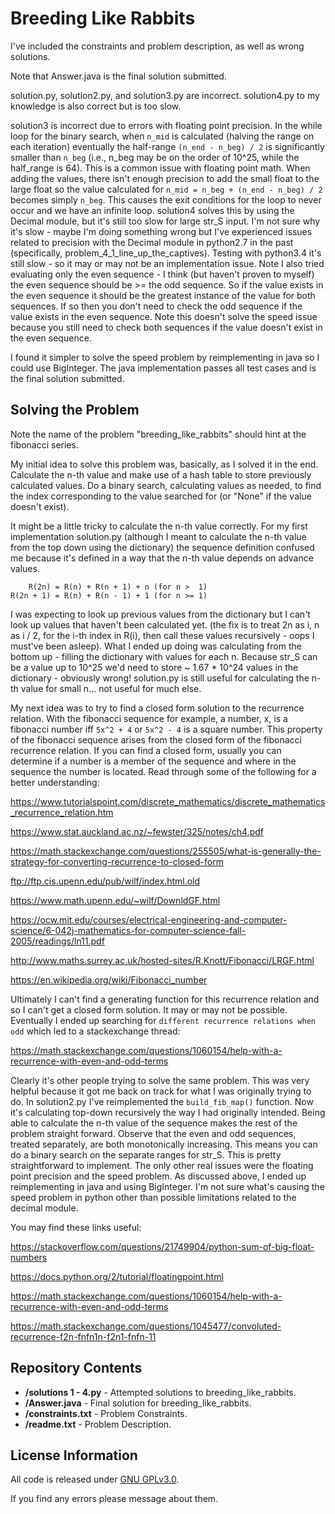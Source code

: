 Breeding Like Rabbits
=============================================

I've included the constraints and problem description, as well as wrong solutions.

Note that Answer.java is the final solution submitted.

solution.py, solution2.py, and solution3.py are incorrect.
solution4.py to my knowledge is also correct but is too slow.

solution3 is incorrect due to errors with floating point precision.  In the while loop for the binary search, when `n_mid` is calculated (halving the range on each iteration) eventually the half-range `(n_end - n_beg) / 2` is significantly smaller than `n_beg` (i.e., n_beg may be on the order of 10^25, while the half_range is 64).  This is a common issue with floating point math.  When adding the values, there isn't enough precision to add the small float to the large float so the value calculated for `n_mid = n_beg + (n_end - n_beg) / 2` becomes simply `n_beg`.  This causes the exit conditions for the loop to never occur and we have an infinite loop.  solution4 solves this by using the Decimal module, but it's still too slow for large str_S input.  I'm not sure why it's slow - maybe I'm doing something wrong but I've experienced issues related to precision with the Decimal module in python2.7 in the past (specifically, problem_4_1_line_up_the_captives).  Testing with python3.4 it's still slow - so it may or may not be an implementation issue.  Note I also tried evaluating only the even sequence - I think (but haven't proven to myself) the even sequence should be >= the odd sequence.  So if the value exists in the even sequence it should be the greatest instance of the value for both sequences.  If so then you don't need to check the odd sequence if the value exists in the even sequence.  Note this doesn't solve the speed issue because you still need to check both sequences if the value doesn't exist in the even sequence.

I found it simpler to solve the speed problem by reimplementing in java so I could use BigInteger.  The java implementation passes all test cases and is the final solution submitted.


Solving the Problem
-------------------
Note the name of the problem "breeding_like_rabbits" should hint at the fibonacci series.

My initial idea to solve this problem was, basically, as I solved it in the end.  Calculate the n-th value and make use of a hash table to store previously calculated values.  Do a binary search, calculating values as needed, to find the index corresponding to the value searched for (or "None" if the value doesn't exist).

It might be a little tricky to calculate the n-th value correctly.  For my first implementation solution.py (although I meant to calculate the n-th value from the top down using the dictionary) the sequence definition confused me because it's defined in a way that the n-th value depends on advance values.

```
    R(2n) = R(n) + R(n + 1) + n (for n >  1)
R(2n + 1) = R(n) + R(n - 1) + 1 (for n >= 1)
```

I was expecting to look up previous values from the dictionary but I can't look up values that haven't been calculated yet.  (the fix is to treat 2n as i, n as i / 2, for the i-th index in R(i), then call these values recursively - oops I must've been asleep).  What I ended up doing was calculating from the bottom up - filling the dictionary with values for each n.  Because str_S can be a value up to 10^25 we'd need to store ~ 1.67 * 10^24 values in the dictionary - obviously wrong!  solution.py is still useful for calculating the n-th value for small n... not useful for much else.

My next idea was to try to find a closed form solution to the recurrence relation.  With the fibonacci sequence for example, a number, x, is a fibonacci number iff `5x^2 + 4` or `5x^2 - 4` is a square number.  This property of the fibonacci sequence arises from the closed form of the fibonacci recurrence relation.  If you can find a closed form, usually you can determine if a number is a member of the sequence and where in the sequence the number is located.  Read through some of the following for a better understanding:

https://www.tutorialspoint.com/discrete_mathematics/discrete_mathematics_recurrence_relation.htm

https://www.stat.auckland.ac.nz/~fewster/325/notes/ch4.pdf

https://math.stackexchange.com/questions/255505/what-is-generally-the-strategy-for-converting-recurrence-to-closed-form

ftp://ftp.cis.upenn.edu/pub/wilf/index.html.old

https://www.math.upenn.edu/~wilf/DownldGF.html

https://ocw.mit.edu/courses/electrical-engineering-and-computer-science/6-042j-mathematics-for-computer-science-fall-2005/readings/ln11.pdf

http://www.maths.surrey.ac.uk/hosted-sites/R.Knott/Fibonacci/LRGF.html

https://en.wikipedia.org/wiki/Fibonacci_number


Ultimately I can't find a generating function for this recurrence relation and so I can't get a closed form solution.  It may or may not be possible.  Eventually I ended up searching for `different recurrence relations when odd` which led to a stackexchange thread:

https://math.stackexchange.com/questions/1060154/help-with-a-recurrence-with-even-and-odd-terms

Clearly it's other people trying to solve the same problem.  This was very helpful because it got me back on track for what I was originally trying to do.  In solution2.py I've reimplemented the `build_fib_map()` function.  Now it's calculating top-down recursively the way I had originally intended.  Being able to calculate the n-th value of the sequence makes the rest of the problem straight forward.  Observe that the even and odd sequences, treated separately, are both monotonically increasing.  This means you can do a binary search on the separate ranges for str_S.  This is pretty straightforward to implement.  The only other real issues were the floating point precision and the speed problem.  As discussed above, I ended up reimplementing in java and using BigInteger.  I'm not sure what's causing the speed problem in python other than possible limitations related to the decimal module.



You may find these links useful:

https://stackoverflow.com/questions/21749904/python-sum-of-big-float-numbers

https://docs.python.org/2/tutorial/floatingpoint.html

https://math.stackexchange.com/questions/1060154/help-with-a-recurrence-with-even-and-odd-terms

https://math.stackexchange.com/questions/1045477/convoluted-recurrence-f2n-fnfn1n-f2n1-fnfn-11




Repository Contents
-------------------
* **/solutions 1 - 4.py** - Attempted solutions to breeding_like_rabbits.
* **/Answer.java** - Final solution for breeding_like_rabbits.
* **/constraints.txt** - Problem Constraints.
* **/readme.txt** - Problem Description.



License Information
-------------------

All code is released under [GNU GPLv3.0](http://www.gnu.org/copyleft/gpl.html).

If you find any errors please message about them.
